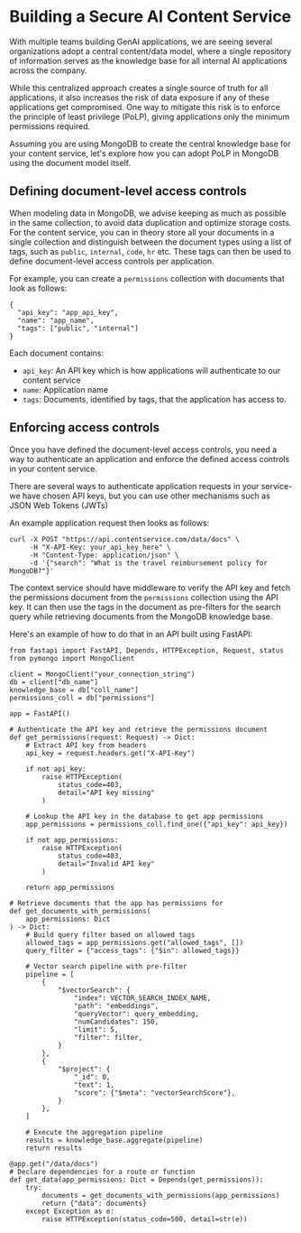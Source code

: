 # Building a Secure AI Content Service

With multiple teams building GenAI applications, we are seeing several organizations adopt a central content/data model, where a single repository of information serves as the knowledge base for all internal AI applications across the company.

While this centralized approach creates a single source of truth for all applications, it also increases the risk of data exposure if any of these applications get compromised. One way to mitigate this risk is to enforce the principle of least privilege (PoLP), giving applications only the minimum permissions required.

Assuming you are using MongoDB to create the central knowledge base for your content service, let's explore how you can adopt PoLP in MongoDB using the document model itself.

## Defining document-level access controls

When modeling data in MongoDB, we advise keeping as much as possible in the same collection, to avoid data duplication and optimize storage costs. For the content service, you can in theory store all your documents in a single collection and distinguish between the document types using a list of tags, such as `public`, `internal`, `code`, `hr` etc. These tags can then be used to define document-level access controls per application.

For example, you can create a `permissions` collection with documents that look as follows:

```
{
  "api_key": "app_api_key",
  "name": "app_name",
  "tags": ["public", "internal"]
}
```

Each document contains:
* `api_key`: An API key which is how applications will authenticate to our content service
* `name`: Application name
* `tags`: Documents, identified by tags, that the application has access to.

## Enforcing access controls

Once you have defined the document-level access controls, you need a way to authenticate an application and enforce the defined access controls in your content service.

There are several ways to authenticate application requests in your service- we have chosen API keys, but you can use other mechanisms such as JSON Web Tokens (JWTs)

An example application request then looks as follows:

```
curl -X POST "https://api.contentservice.com/data/docs" \
     -H "X-API-Key: your_api_key_here" \
     -H "Content-Type: application/json" \
     -d '{"search": "What is the travel reimbursement policy for MongoDB?"}'
```

The context service should have middleware to verify the API key and fetch the permissions document from the `permissions` collection using the API key. It can then use the tags in the document as pre-filters for the search query while retrieving documents from the MongoDB knowledge base.

Here's an example of how to do that in an API built using FastAPI:

```
from fastapi import FastAPI, Depends, HTTPException, Request, status
from pymongo import MongoClient

client = MongoClient("your_connection_string")
db = client["db_name"]
knowledge_base = db["coll_name"]
permissions_coll = db["permissions"]

app = FastAPI()

# Authenticate the API key and retrieve the permissions document
def get_permissions(request: Request) -> Dict:
    # Extract API key from headers
    api_key = request.headers.get("X-API-Key")

    if not api_key:
        raise HTTPException(
            status_code=403,
            detail="API key missing"
        )

    # Lookup the API key in the database to get app permissions
    app_permissions = permissions_coll.find_one({"api_key": api_key})

    if not app_permissions:
        raise HTTPException(
            status_code=403,
            detail="Invalid API key"
        )

    return app_permissions

# Retrieve documents that the app has permissions for
def get_documents_with_permissions(
    app_permissions: Dict
) -> Dict:
    # Build query filter based on allowed tags
    allowed_tags = app_permissions.get("allowed_tags", [])
    query_filter = {"access_tags": {"$in": allowed_tags}}

    # Vector search pipeline with pre-filter
    pipeline = [
        {
            "$vectorSearch": {
                "index": VECTOR_SEARCH_INDEX_NAME,
                "path": "embeddings",
                "queryVector": query_embedding,
                "numCandidates": 150,
                "limit": 5,
                "filter": filter,
            }
        },
        {
            "$project": {
                "_id": 0,
                "text": 1,
                "score": {"$meta": "vectorSearchScore"},
            }
        },
    ]

    # Execute the aggregation pipeline
    results = knowledge_base.aggregate(pipeline)
    return results

@app.get("/data/docs")
# Declare dependencies for a route or function
def get_data(app_permissions: Dict = Depends(get_permissions)):
    try:
        documents = get_documents_with_permissions(app_permissions)
        return {"data": documents}
    except Exception as e:
        raise HTTPException(status_code=500, detail=str(e))
```
